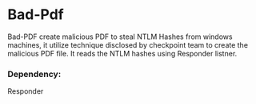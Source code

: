 # Bad-Pdf

Bad-PDF create malicious PDF to steal NTLM Hashes from windows machines, it utilize technique disclosed by checkpoint team to create the malicious PDF file. It reads the NTLM hashes using Responder listner.

### Dependency: 
Responder 
